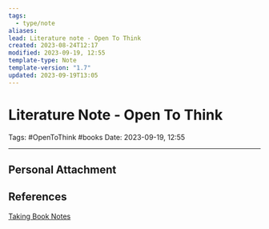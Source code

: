 ```yaml
---
tags:
  - type/note
aliases: 
lead: Literature note - Open To Think
created: 2023-08-24T12:17
modified: 2023-09-19, 12:55
template-type: Note
template-version: "1.7"
updated: 2023-09-19T13:05
---
```


# Literature Note - Open To Think

Tags: #OpenToThink #books 
Date: 2023-09-19, 12:55

---

## Personal Attachment


## References

[Taking Book Notes](../../SLIP-BOX/Taking%20Book%20Notes.md)